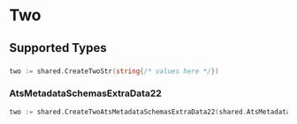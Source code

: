 # Two


## Supported Types

### 

```go
two := shared.CreateTwoStr(string{/* values here */})
```

### AtsMetadataSchemasExtraData22

```go
two := shared.CreateTwoAtsMetadataSchemasExtraData22(shared.AtsMetadataSchemasExtraData22{/* values here */})
```

